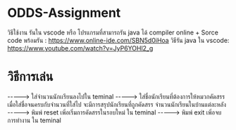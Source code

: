 # ODDS-Assignment
วิธีใช้งาน รันใน vscode หรือ โปรแกรมที่สามารถรัน java ได้
compiler online + Sorce code พร้อมรัน : https://www.online-ide.com/SBN5d0iHoa
วิธีรัน java ใน vscode: https://www.youtube.com/watch?v=JyP6YOHl2_g 
# วิธีการเล่น
-----> ใส่จำนวนนักเเรียนลงไปใน teminal
-----> ใส่ชื่อนักเรียนที่ต้องการให้หมวกคัดสรร เมื่อใส่ชื่อจนครบกับจำนวนที่ใส่ไป จะมีการสรุปนักเรียนที่ถูกคัดสรร จำนวนนักเรียนในบ้านแต่ละหลัง
-----> พิมพ์ reset เพิ่อเริ่มการคัดสรรในรอบใหม่ ใน teminal
-----> พิมพ์ exit เพิ่อจบการทำงาน ใน teminal

